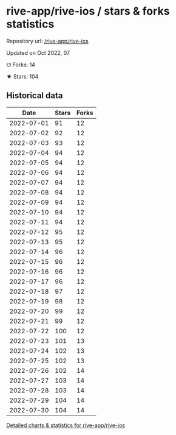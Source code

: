 # rive-app/rive-ios / stars & forks statistics

Repository url: [/rive-app/rive-ios](https://github.com/rive-app/rive-ios)

Updated on Oct 2022, 07

☋ Forks: 14

★ Stars: 104

## Historical data
| Date | Stars | Forks |
|------|-------|-------|
| 2022-07-01 | 91 | 12 | 
| 2022-07-02 | 92 | 12 | 
| 2022-07-03 | 93 | 12 | 
| 2022-07-04 | 94 | 12 | 
| 2022-07-05 | 94 | 12 | 
| 2022-07-06 | 94 | 12 | 
| 2022-07-07 | 94 | 12 | 
| 2022-07-08 | 94 | 12 | 
| 2022-07-09 | 94 | 12 | 
| 2022-07-10 | 94 | 12 | 
| 2022-07-11 | 94 | 12 | 
| 2022-07-12 | 95 | 12 | 
| 2022-07-13 | 95 | 12 | 
| 2022-07-14 | 96 | 12 | 
| 2022-07-15 | 96 | 12 | 
| 2022-07-16 | 96 | 12 | 
| 2022-07-17 | 96 | 12 | 
| 2022-07-18 | 97 | 12 | 
| 2022-07-19 | 98 | 12 | 
| 2022-07-20 | 99 | 12 | 
| 2022-07-21 | 99 | 12 | 
| 2022-07-22 | 100 | 12 | 
| 2022-07-23 | 101 | 13 | 
| 2022-07-24 | 102 | 13 | 
| 2022-07-25 | 102 | 13 | 
| 2022-07-26 | 102 | 14 | 
| 2022-07-27 | 103 | 14 | 
| 2022-07-28 | 103 | 14 | 
| 2022-07-29 | 104 | 14 | 
| 2022-07-30 | 104 | 14 | 


[Detailed charts & statistics for rive-app/rive-ios](https://reviewgithub.com/rep/rive-app/rive-ios)
